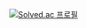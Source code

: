 [![Solved.ac
프로필](http://mazassumnida.wtf/api/v2/generate_badge?boj=ehdgnsl01)](https://solved.ac/ehdgnsl01)
